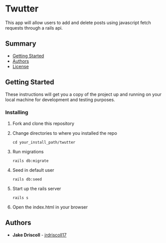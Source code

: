 # Twutter

This app will allow users to add and delete posts using javascript fetch requests through a rails api.

## Summary

- [Getting Started](#getting-started)
- [Authors](#authors)
- [License](#license)

## Getting Started

These instructions will get you a copy of the project up and running on
your local machine for development and testing purposes.

### Installing

1. Fork and clone this repository

2. Change directories to where you installed the repo

   `cd your_install_path/twutter`

3. Run migrations

   `rails db:migrate`

4. Seed in default user

   `rails db:seed`

5. Start up the rails server

   `rails s`

6. Open the index.html in your browser

## Authors

- **Jake Driscoll** -
  [jrdriscoll17](https://github.com/jrdriscoll17)
